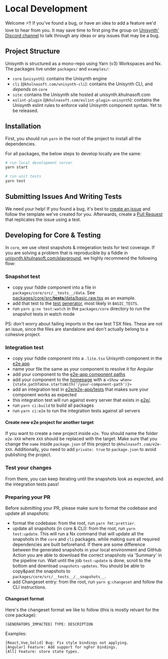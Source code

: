 # Local Development

Welcome ⚡️!! If you've found a bug, or have an idea to add a feature we'd love to hear from you. It may save time to first ping the group on [Unisynth' Discord channel](https://discord.gg/yxjk5vn6pn) to talk through any ideas or any issues that may be a bug.

## Project Structure

Unisynth is structured as a mono-repo using Yarn (v3) Workspaces and Nx. The packages
live under `packages/` and `examples/`:

- `core` (`unisynth`): contains the Unisynth engine
- `cli` (`@khulnasoft.com/unisynth-cli`): contains the Unisynth CLI, and _depends_ on `core`
- `site`: contains the Unisynth site hosted at unisynth.khulnasoft.com
- `eslint-plugin` (`@khulnasoft.com/eslint-plugin-unisynth`): contains the Unisynth eslint rules to enforce valid Unisynth component syntax. Yet to be released.

## Installation

First, you should run `yarn` in the root of the project to install all the dependencies.

For all packages, the below steps to develop locally are the same:

```bash
# run local development server
yarn start

# run unit tests
yarn test
```

## Submitting Issues And Writing Tests

We need your help! If you found a bug, it's best to [create an issue](https://github.com/khulnasoft/unisynth/issues/new/choose) and follow the template we've created for you. Afterwards, create a [Pull Request](https://docs.github.com/en/pull-requests/collaborating-with-pull-requests/proposing-changes-to-your-work-with-pull-requests/creating-a-pull-request) that replicates the issue using a test.

## Developing for Core & Testing

In `core`, we use vitest snapshots & integeration tests for test coverage. If you are solving a problem that is reproducible by a fiddle in [unisynth.khulnasoft.com/playground](/playground), we highly recommend the following flow:

### Snapshot test

- copy your fiddle component into a file in `packages/core/src/__tests__/data`. See [packages/core/src/**tests**/data/basic.raw.tsx](/packages/core/src/__tests__/data/basic.raw.tsx) as an example.
- add that test to the [test generator](/packages/core/src/__tests__/test-generator.ts), most likely in `BASIC_TESTS`.
- run `yarn g:nx test:watch` in the `packages/core` directory to run the snapshot tests in watch mode

PS: don't worry about failing imports in the raw test TSX files. These are not an issue, since the files are standalone and don't actually belong to a cohesive project.

### Integration test

- copy your fiddle component into a `.lite.tsx` Unisynth component in the [e2e app](/e2e/e2e-app/src/components)
- name your file the same as your component to resolve it for Angular
- add your component to the [e2e-app component paths](/e2e/e2e-app/src/component-paths.ts)
- add your component to the [homepage](/e2e/e2e-app/src/homepage.lite.tsx) with a `<Show when={state.pathToUse.startsWith('/your-component-path')}>`
- add an integration test in [e2e/e2e-app/tests](/e2e/e2e-app/tests) that makes sure your component works as expected
- this integration test will run against every server that exists in [e2e/](/e2e/).
- run `yarn ci:build` to build all packages
- run `yarn ci:e2e` to run the integration tests against all servers

#### Create new e2e project for another target

If you want to create a new project inside ``e2e``. You should name the folder `e2e-XXX` where `XXX` should be replaced with the target. 
Make sure that you change the ``name`` inside `package.json` of this project to `@khulnasoft.com/e2e-XXX`. Additionally, you need to add `private: true` to `package.json` to avoid publishing the project.

### Test your changes

From there, you can keep iterating until the snapshots look as expected, and the integration tests pass!

### Preparing your PR

Before submitting your PR, please make sure to format the codebase and update all snapshots:

- format the codebase: from the root, run `yarn fmt:prettier`.
- update all snapshots (in core & CLI): from the root, run `yarn test:update`. This will run a Nx command that will update all the snapshots in the `core` and `cli` packages. while making sure all required dependencies are built beforehand. If there are some difference between the generated snapshots in your local environment and GitHub Action you are able to download the correct snapshots via 'Summary' in the pipeline run. Wait until the job `test-update` is done, scroll to the bottom and download `snapshots-updates`. You should be able to copy&past the snapshots to `packages/core/src/__tests__/__snapshots__`.
- add Changeset entry: from the root, run `yarn g:changeset` and follow the CLI instructions.

#### Changeset format

Here's the changeset format we like to follow (this is mostly relvant for the core package):

```
[GENERATORS_IMPACTED] TYPE: DESCRIPTION
```

Examples:

```
[React,Vue,Solid] Bug: Fix style bindings not applying.
[Angular] Feature: Add support for ngFor bindings.
[All] Feature: store state types.
```
